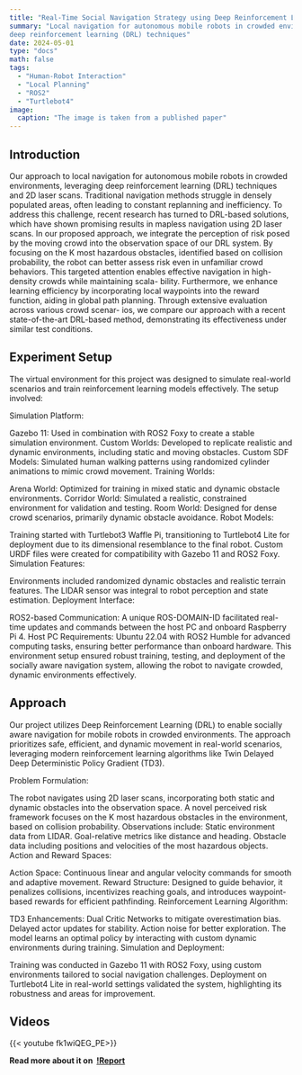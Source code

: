 ```yaml
---
title: "Real-Time Social Navigation Strategy using Deep Reinforcement Learning"
summary: "Local navigation for autonomous mobile robots in crowded environments, leveraging
deep reinforcement learning (DRL) techniques"
date: 2024-05-01
type: "docs"
math: false
tags:
  - "Human-Robot Interaction"
  - "Local Planning"
  - "ROS2"
  - "Turtlebot4"
image:
  caption: "The image is taken from a published paper"
---
```


## Introduction

Our approach to local navigation for autonomous mobile robots in crowded environments, leveraging
deep reinforcement learning (DRL) techniques and 2D laser scans. Traditional navigation methods
struggle in densely populated areas, often leading to constant replanning and inefficiency. To address
this challenge, recent research has turned to DRL-based solutions, which have shown promising
results in mapless navigation using 2D laser scans.
In our proposed approach, we integrate the perception of risk posed by the moving crowd into
the observation space of our DRL system. By focusing on the K most hazardous obstacles, identified
based on collision probability, the robot can better assess risk even in unfamiliar crowd behaviors.
This targeted attention enables effective navigation in high-density crowds while maintaining scala-
bility.
Furthermore, we enhance learning efficiency by incorporating local waypoints into the reward
function, aiding in global path planning. Through extensive evaluation across various crowd scenar-
ios, we compare our approach with a recent state-of-the-art DRL-based method, demonstrating its
effectiveness under similar test conditions.

## Experiment Setup
​The virtual environment for this project was designed to simulate real-world scenarios and train reinforcement learning models effectively. The setup involved:

Simulation Platform:

Gazebo 11: Used in combination with ROS2 Foxy to create a stable simulation environment.
Custom Worlds: Developed to replicate realistic and dynamic environments, including static and moving obstacles.
Custom SDF Models: Simulated human walking patterns using randomized cylinder animations to mimic crowd movement.
Training Worlds:

Arena World: Optimized for training in mixed static and dynamic obstacle environments.
Corridor World: Simulated a realistic, constrained environment for validation and testing.
Room World: Designed for dense crowd scenarios, primarily dynamic obstacle avoidance.
Robot Models:

Training started with Turtlebot3 Waffle Pi, transitioning to Turtlebot4 Lite for deployment due to its dimensional resemblance to the final robot.
Custom URDF files were created for compatibility with Gazebo 11 and ROS2 Foxy.
Simulation Features:

Environments included randomized dynamic obstacles and realistic terrain features.
The LIDAR sensor was integral to robot perception and state estimation.
Deployment Interface:

ROS2-based Communication: A unique ROS-DOMAIN-ID facilitated real-time updates and commands between the host PC and onboard Raspberry Pi 4.
Host PC Requirements: Ubuntu 22.04 with ROS2 Humble for advanced computing tasks, ensuring better performance than onboard hardware.
This environment setup ensured robust training, testing, and deployment of the socially aware navigation system, allowing the robot to navigate crowded, dynamic environments effectively.

## Approach
Our project utilizes Deep Reinforcement Learning (DRL) to enable socially aware navigation for mobile robots in crowded environments. The approach prioritizes safe, efficient, and dynamic movement in real-world scenarios, leveraging modern reinforcement learning algorithms like Twin Delayed Deep Deterministic Policy Gradient (TD3).

Problem Formulation:

The robot navigates using 2D laser scans, incorporating both static and dynamic obstacles into the observation space.
A novel perceived risk framework focuses on the K most hazardous obstacles in the environment, based on collision probability.
Observations include:
Static environment data from LIDAR.
Goal-relative metrics like distance and heading.
Obstacle data including positions and velocities of the most hazardous objects.
Action and Reward Spaces:

Action Space: Continuous linear and angular velocity commands for smooth and adaptive movement.
Reward Structure: Designed to guide behavior, it penalizes collisions, incentivizes reaching goals, and introduces waypoint-based rewards for efficient pathfinding.
Reinforcement Learning Algorithm:

TD3 Enhancements:
Dual Critic Networks to mitigate overestimation bias.
Delayed actor updates for stability.
Action noise for better exploration.
The model learns an optimal policy by interacting with custom dynamic environments during training.
Simulation and Deployment:

Training was conducted in Gazebo 11 with ROS2 Foxy, using custom environments tailored to social navigation challenges.
Deployment on Turtlebot4 Lite in real-world settings validated the system, highlighting its robustness and areas for improvement.

## Videos
{{< youtube fk1wiQEG_PE>}}

**Read more about it on  [!Report](RSS_Team7.pdf)**
















 




